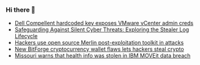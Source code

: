 ### Hi there 👋

<!--START_SECTION:feed-->
* [Dell Compellent hardcoded key exposes VMware vCenter admin creds](https://www.bleepingcomputer.com/news/security/dell-compellent-hardcoded-key-exposes-vmware-vcenter-admin-creds/)
* [Safeguarding Against Silent Cyber Threats: Exploring the Stealer Log Lifecycle ](https://www.bleepingcomputer.com/news/security/safeguarding-against-silent-cyber-threats-exploring-the-stealer-log-lifecycle/)
* [Hackers use open source Merlin post-exploitation toolkit in attacks](https://www.bleepingcomputer.com/news/security/hackers-use-open-source-merlin-post-exploitation-toolkit-in-attacks/)
* [New BitForge cryptocurrency wallet flaws lets hackers steal crypto](https://www.bleepingcomputer.com/news/cryptocurrency/new-bitforge-cryptocurrency-wallet-flaws-lets-hackers-steal-crypto/)
* [Missouri warns that health info was stolen in IBM MOVEit data breach](https://www.bleepingcomputer.com/news/security/missouri-warns-that-health-info-was-stolen-in-ibm-moveit-data-breach/)
<!--END_SECTION:feed-->

<!--
**frankenk/frankenk** is a ✨ _special_ ✨ repository because its `README.md` (this file) appears on your GitHub profile.

Here are some ideas to get you started:

- 🔭 I’m currently working on ...
- 🌱 I’m currently learning ...
- 👯 I’m looking to collaborate on ...
- 🤔 I’m looking for help with ...
- 💬 Ask me about ...
- 📫 How to reach me: ...
- 😄 Pronouns: ...
- ⚡ Fun fact: ...
-->



